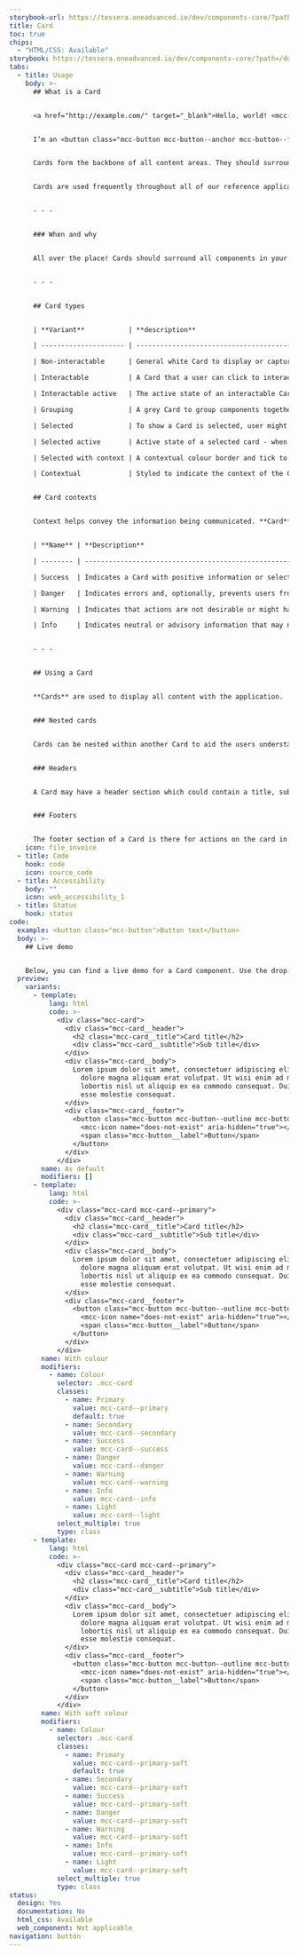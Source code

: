 ```yaml
---
storybook-url: https://tessera.oneadvanced.io/dev/components-core/?path=/docs/html-button--as-default
title: Card
toc: true
chips:
  - "HTML/CSS: Available"
storybook: https://tessera.oneadvanced.io/dev/components-core/?path=/docs/html-card--as-default
tabs:
  - title: Usage
    body: >-
      ## What is a Card


      <a href="http://example.com/" target="_blank">Hello, world! <mcc-icon class="mcc-icon--primary" name="external_link" icon-set="" width="24" height="24"></mcc-icon></a>


      I’m an <button class="mcc-button mcc-button--anchor mcc-button--flush"><span class="mcc-button__label">anchor button</span> <mcc-icon name="external_link" aria-hidden="true"></mcc-icon></button> Some more text


      Cards form the backbone of all content areas. They should surround and group your content into meaningful 'boxes' of functionality, and can be used alongside columns and rows to lay out your application in a variety of ways.


      Cards are used frequently throughout all of our reference applications and examples.


      - - -


      ### When and why


      All over the place! Cards should surround all components in your content-container, either the whole page or subdivided into separate cards per functional area.  Within a card you can have other nested cards to help with grouping of components/information. 


      - - -


      ## Card types


      | **Variant**           | **description**                                                                                                                                                                                |

      | --------------------- | ---------------------------------------------------------------------------------------------------------------------------------------------------------------------------------------------- |

      | Non-interactable      | General white Card to display or capture content, used for a lot of things!                                                                                                                    |

      | Interactable          | A Card that a user can click to interact with, for example to select or act as a button to perform an action/navigation.                                                                       |

      | Interactable active   | The active state of an interactable Card (while clicking)                                                                                                                                      |

      | Grouping              | A grey Card to group components together to indicate their relationship to each other.                                                                                                         |

      | Selected              | To show a Card is selected, user might click the whole card or a checkbox on the card to select it as part of a workflow.                                                                      |

      | Selected active       | Active state of a selected card - when the card is clicked to be selected or the card is being dragged.                                                                                        |

      | Selected with context | A contextual colour border and tick to indicated meaning of selection.  This could be to indicate that items are going to be removed or added.                                                 |

      | Contextual            | Styled to indicate the context of the Card.  This should be used to represent the contents of the Card.  Eg a danger context Card could be used to show information about issues in the system |


      ## Card contexts


      Context helps convey the information being communicated. **Card** contexts correspond to a colour to provide a consistent experience for users. For more information, refer to the [Colours](/guidelines/colours) guidelines.


      | **Name** | **Description**                                                                                                               | **Examples**                                                                                          |

      | -------- | ----------------------------------------------------------------------------------------------------------------------------- | ----------------------------------------------------------------------------------------------------- |

      | Success  | Indicates a Card with positive information or selected for a positive action. The Success colour is green.                    | To highlight target that have been met. The user selects a Card(s) to be added as part of an action.  |

      | Danger   | Indicates errors and, optionally, prevents users from proceeding until the issue has been resolved. The Danger colour is red. | The user inputs an invalid configuration for a record                                                 |

      | Warning  | Indicates that actions are not desirable or might have unexpected results. The Warning colour is yellow.                      | The user enters a record that will overwrite another non-critical record                              |

      | Info     | Indicates neutral or advisory information that may not be related to the current action. The info colour is teal.             | A dialog that gives a tip to the user about another related feature                                   |


      - - -


      ## Using a Card


      **Cards** are used to display all content with the application.  On a page you could have just one card, or hundreds of cards, depending on what you are needing to do.  Cards can be laid out in grids, but the grids should be responsive so that cards tend to stay a similar size and more vertical space is used on smaller screens by decreasing the number of columns. 


      ### Nested cards


      Cards can be nested within another Card to aid the users understanding of what is grouped together.  As with any card these can be organised in columns an rows to best suit the data being displayed, however in forms they should always be in only a single column.  Nested cards are when you might want to use the Grouping type to help separate it from the parent card. 


      ### Headers


      A Card may have a header section which could contain a title, subtitle and other inputs (eg Buttons or Selects) for additional actions related to the card.  The header section should always be used for items that relate to the whole card


      ### Footers


      The footer section of a Card is there for actions on the card in the form of buttons.  This is where the call to action button would live for example.  On forms this can also be used to show additional information to the user, eg All fields are required.
    icon: file_invoice
  - title: Code
    hook: code
    icon: source_code
  - title: Accessibility
    body: ""
    icon: web_accessibility_1
  - title: Status
    hook: status
code:
  example: <button class="mcc-button">Button text</button>
  body: >-
    ## Live demo


    Below, you can find a live demo for a Card component. Use the drop-down menus and radio buttons to view the different Card Types and Variants.
  preview:
    variants:
      - template:
          lang: html
          code: >-
            <div class="mcc-card">
              <div class="mcc-card__header">
                <h2 class="mcc-card__title">Card title</h2>
                <div class="mcc-card__subtitle">Sub title</div>
              </div>
              <div class="mcc-card__body">
                Lorem ipsum dolor sit amet, consectetuer adipiscing elit, sed diam nonummy nibh euismod tincidunt ut laoreet
                  dolore magna aliquam erat volutpat. Ut wisi enim ad minim veniam, quis nostrud exerci tation ullamcorper suscipit
                  lobortis nisl ut aliquip ex ea commodo consequat. Duis autem vel eum iriure dolor in hendrerit in vulputate velit
                  esse molestie consequat.
              </div>
              <div class="mcc-card__footer">
                <button class="mcc-button mcc-button--outline mcc-button--sm">
                  <mcc-icon name="does-not-exist" aria-hidden="true"></mcc-icon>
                  <span class="mcc-button__label">Button</span>
                </button>
              </div>
            </div>
        name: As default
        modifiers: []
      - template:
          lang: html
          code: >-
            <div class="mcc-card mcc-card--primary">
              <div class="mcc-card__header">
                <h2 class="mcc-card__title">Card title</h2>
                <div class="mcc-card__subtitle">Sub title</div>
              </div>
              <div class="mcc-card__body">
                Lorem ipsum dolor sit amet, consectetuer adipiscing elit, sed diam nonummy nibh euismod tincidunt ut laoreet
                  dolore magna aliquam erat volutpat. Ut wisi enim ad minim veniam, quis nostrud exerci tation ullamcorper suscipit
                  lobortis nisl ut aliquip ex ea commodo consequat. Duis autem vel eum iriure dolor in hendrerit in vulputate velit
                  esse molestie consequat.
              </div>
              <div class="mcc-card__footer">
                <button class="mcc-button mcc-button--outline mcc-button--sm">
                  <mcc-icon name="does-not-exist" aria-hidden="true"></mcc-icon>
                  <span class="mcc-button__label">Button</span>
                </button>
              </div>
            </div>
        name: With colour
        modifiers:
          - name: Colour
            selector: .mcc-card
            classes:
              - name: Primary
                value: mcc-card--primary
                default: true
              - name: Secondary
                value: mcc-card--secondary
              - name: Success
                value: mcc-card--success
              - name: Danger
                value: mcc-card--danger
              - name: Warning
                value: mcc-card--warning
              - name: Info
                value: mcc-card--info
              - name: Light
                value: mcc-card--light
            select_multiple: true
            type: class
      - template:
          lang: html
          code: >-
            <div class="mcc-card mcc-card--primary">
              <div class="mcc-card__header">
                <h2 class="mcc-card__title">Card title</h2>
                <div class="mcc-card__subtitle">Sub title</div>
              </div>
              <div class="mcc-card__body">
                Lorem ipsum dolor sit amet, consectetuer adipiscing elit, sed diam nonummy nibh euismod tincidunt ut laoreet
                  dolore magna aliquam erat volutpat. Ut wisi enim ad minim veniam, quis nostrud exerci tation ullamcorper suscipit
                  lobortis nisl ut aliquip ex ea commodo consequat. Duis autem vel eum iriure dolor in hendrerit in vulputate velit
                  esse molestie consequat.
              </div>
              <div class="mcc-card__footer">
                <button class="mcc-button mcc-button--outline mcc-button--sm">
                  <mcc-icon name="does-not-exist" aria-hidden="true"></mcc-icon>
                  <span class="mcc-button__label">Button</span>
                </button>
              </div>
            </div>
        name: With soft colour
        modifiers:
          - name: Colour
            selector: .mcc-card
            classes:
              - name: Primary
                value: mcc-card--primary-soft
                default: true
              - name: Secondary
                value: mcc-card--primary-soft
              - name: Success
                value: mcc-card--primary-soft
              - name: Danger
                value: mcc-card--primary-soft
              - name: Warning
                value: mcc-card--primary-soft
              - name: Info
                value: mcc-card--primary-soft
              - name: Light
                value: mcc-card--primary-soft
            select_multiple: true
            type: class
status:
  design: Yes
  documentation: No
  html_css: Available
  web_component: Not applicable
navigation: button
---
```

